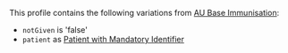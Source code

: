 This profile contains the following variations from [AU Base Immunisation](http://hl7.org.au/fhir/StructureDefinition/au-immunisation):

* `notGiven` is 'false'
* `patient` as [Patient with Mandatory Identifier](StructureDefinition-patient-ident-1.html)
